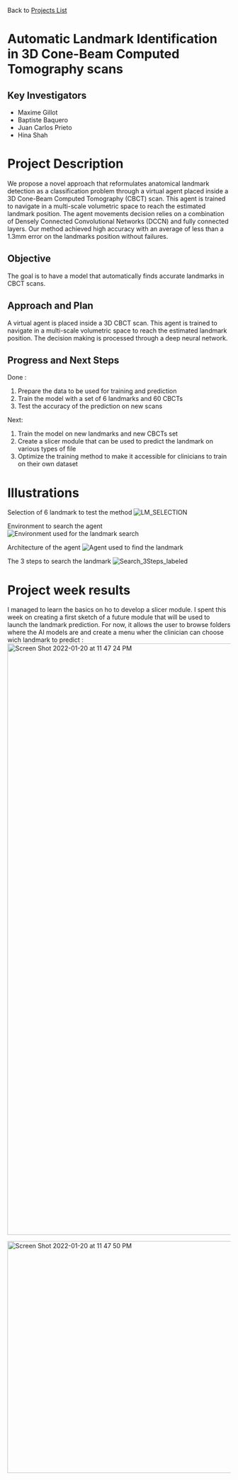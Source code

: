 Back to [Projects List](../../README.md#ProjectsList)

# Automatic Landmark Identification in 3D Cone-Beam Computed Tomography scans

## Key Investigators

- Maxime Gillot
- Baptiste Baquero
- Juan Carlos Prieto
- Hina Shah

# Project Description

We propose a novel approach that reformulates anatomical landmark detection as a classification problem through a virtual agent placed
inside a 3D Cone-Beam Computed Tomography (CBCT) scan. This agent is trained to
navigate in a multi-scale volumetric space to reach the estimated landmark position. The
agent movements decision relies on a combination of Densely Connected Convolutional
Networks (DCCN) and fully connected layers. Our method achieved high accuracy with an average of
less than a 1.3mm error on the landmarks position without failures.


## Objective

<!-- Describe here WHAT you would like to achieve (what you will have as end result). -->

The goal is to have a model that automatically finds accurate landmarks in CBCT scans.



## Approach and Plan

<!-- Describe here HOW you would like to achieve the objectives stated above. -->
A virtual agent is placed inside a 3D CBCT scan. This agent is trained to
navigate in a multi-scale volumetric space to reach the estimated landmark position. The decision making is processed through a deep neural network.

## Progress and Next Steps

<!-- Update this section as you make progress, describing of what you have ACTUALLY DONE. If there are specific steps that you could not complete then you can describe them here, too. -->

Done :
1. Prepare the data to be used for training and prediction
2. Train the model with a set of 6 landmarks and 60 CBCTs
3. Test the accuracy of the prediction on new scans

Next:
1. Train the model on new landmarks and new CBCTs set
2. Create a slicer module that can be used to predict the landmark on various types of file
3. Optimize the training method to make it accessible for clinicians to train on their own dataset

# Illustrations

<!-- Add pictures and links to videos that demonstrate what has been accomplished.
![Description of picture](Example2.jpg)
![Some more images](Example2.jpg)
-->

Selection of 6 landmark to test the method
![LM_SELECTION](https://user-images.githubusercontent.com/46842010/148439491-f2dd1d7c-65f3-44dc-9590-8c12a143b3ad.png)

Environment to search the agent
![Environment used for the landmark search](https://user-images.githubusercontent.com/46842010/148282250-a2be2edf-e8b8-4d4e-bc16-c71fd0ea9d38.png)

Architecture of the agent
![Agent used to find the landmark](https://user-images.githubusercontent.com/46842010/148282323-a423f5a3-1ecf-4cff-b824-e6073c835163.png)

The 3 steps to search the landmark
![Search_3Steps_labeled](https://user-images.githubusercontent.com/46842010/148439759-e7db327a-f9a4-4d45-93b9-c566f19137ba.png)


# Project week results 

I managed to learn the basics on ho to develop a slicer module.
I spent this week on creating a first sketch of a future module that will be used to launch the landmark prediction.
For now, it allows the user to browse folders where the AI models are and create a menu wher the clinician can choose wich landmark to predict :
<img width="1331" alt="Screen Shot 2022-01-20 at 11 47 24 PM" src="https://user-images.githubusercontent.com/46842010/150468043-db9f0b87-a724-4a53-b91d-dd318a8c7b4f.png">

<img width="522" alt="Screen Shot 2022-01-20 at 11 47 50 PM" src="https://user-images.githubusercontent.com/46842010/150468053-89c5b68d-83d2-4725-b8cd-d62891b9a0b9.png">


<!-- If you developed any software, include link to the source code repository. If possible, also add links to sample data, and to any relevant publications. -->
